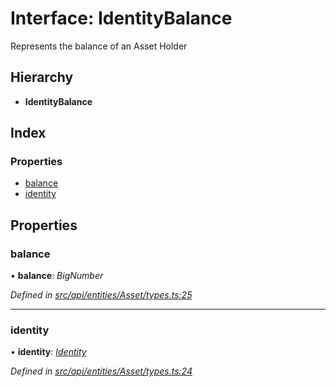 # Interface: IdentityBalance

Represents the balance of an Asset Holder

## Hierarchy

* **IdentityBalance**

## Index

### Properties

* [balance](identitybalance.md#balance)
* [identity](identitybalance.md#identity)

## Properties

###  balance

• **balance**: *BigNumber*

*Defined in [src/api/entities/Asset/types.ts:25](https://github.com/PolymeshAssociation/polymesh-sdk/blob/46845947/src/api/entities/Asset/types.ts#L25)*

___

###  identity

• **identity**: *[Identity](../classes/identity.md)*

*Defined in [src/api/entities/Asset/types.ts:24](https://github.com/PolymeshAssociation/polymesh-sdk/blob/46845947/src/api/entities/Asset/types.ts#L24)*
